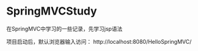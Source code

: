 # SpringMVCStudy
在SpringMVC中学习的一些记录，先学习jsp语法


项目启动后，默认浏览器输入访问：
http://localhost:8080/HelloSpringMVC/
